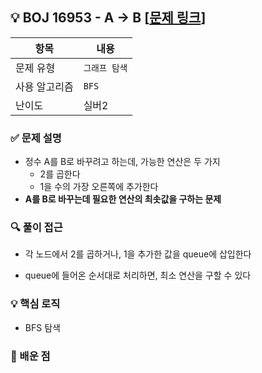 ## 💡 BOJ 16953 - A -> B [[문제 링크](https://www.acmicpc.net/problem/16953)]

| 항목 | 내용 |
|------|------|
| 문제 유형 | `그래프 탐색` |
| 사용 알고리즘 | `BFS` |
| 난이도 | 실버2 |

### ✅ 문제 설명
- 정수 A를 B로 바꾸려고 하는데, 가능한 연산은 두 가지
  - 2를 곱한다
  - 1을 수의 가장 오른쪽에 추가한다
- **A를 B로 바꾸는데 필요한 연산의 최솟값을 구하는 문제**

### 🔍 풀이 접근
- 각 노드에서 2를 곱하거나, 1을 추가한 값을 queue에 삽입한다

- queue에 들어온 순서대로 처리하면, 최소 연산을 구할 수 있다

### 💡 핵심 로직
- BFS 탐색

### 📌 배운 점